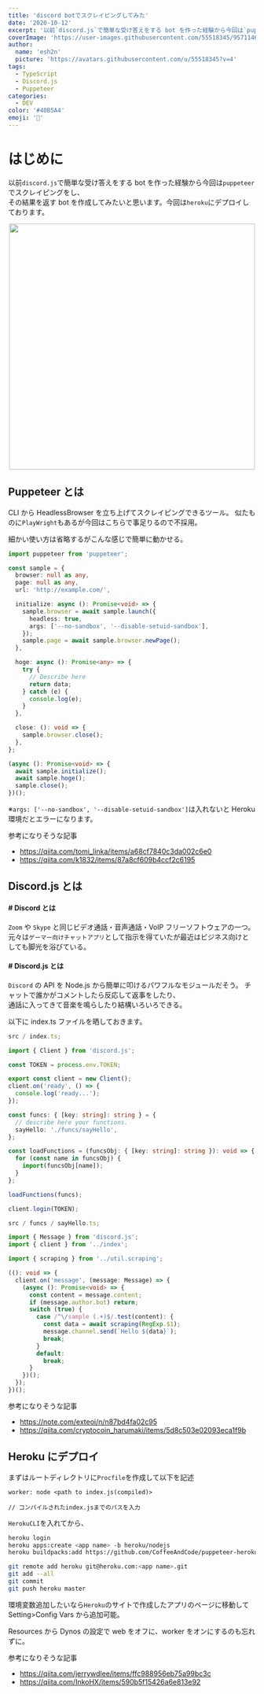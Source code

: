 ```yaml
---
title: 'discord botでスクレイピングしてみた'
date: '2020-10-12'
excerpt: '以前`discord.js`で簡単な受け答えをする bot を作った経験から今回は`puppeteer`でスクレイピングをし、その結果を返す bot を作成してみたいと思います。今回は`heroku`にデプロイしております。'
coverImage: 'https://user-images.githubusercontent.com/55518345/95711465-c639af00-0c9d-11eb-84bf-239af0b8321c.png'
author:
  name: 'esh2n'
  picture: 'https://avatars.githubusercontent.com/u/55518345?v=4'
tags:
  - TypeScript
  - Discord.js
  - Puppeteer
categories:
  - DEV
color: '#40B5A4'
emoji: '🎈'
---
```


# はじめに

以前`discord.js`で簡単な受け答えをする bot を作った経験から今回は`puppeteer`でスクレイピングをし、<br />その結果を返す bot を作成してみたいと思います。今回は`heroku`にデプロイしております。

<div align="center">
	<img src='https://user-images.githubusercontent.com/55518345/95711465-c639af00-0c9d-11eb-84bf-239af0b8321c.png' style="width: 500px;" />
</div>

## Puppeteer とは

CLI から HeadlessBrowser を立ち上げてスクレイピングできるツール。
似たものに`PlayWright`もあるが今回はこちらで事足りるので不採用。

細かい使い方は省略するがこんな感じで簡単に動かせる。

```ts
import puppeteer from 'puppeteer';

const sample = {
  browser: null as any,
  page: null as any,
  url: 'http://example.com/',

  initialize: async (): Promise<void> => {
    sample.browser = await sample.launch({
      headless: true,
      args: ['--no-sandbox', '--disable-setuid-sandbox'],
    });
    sample.page = await sample.browser.newPage();
  },

  hoge: async (): Promise<any> => {
    try {
      // Describe here
      return data;
    } catch (e) {
      console.log(e);
    }
  },

  close: (): void => {
    sample.browser.close();
  },
};

(async (): Promise<void> => {
  await sample.initialize();
  await sample.hoge();
  sample.close();
})();
```

※`args: ['--no-sandbox', '--disable-setuid-sandbox']`は入れないと Heroku 環境だとエラーになります。

参考になりそうな記事

- https://qiita.com/tomi_linka/items/a68cf7840c3da002c6e0
- https://qiita.com/k1832/items/87a8cf609b4ccf2c6195

## Discord.js とは

#### # Discord とは

`Zoom` や `Skype` と同じビデオ通話・音声通話・VoIP フリーソフトウェアの一つ。
元々は`ゲーマー向けチャットアプリ`として指示を得ていたが最近はビジネス向けとしても脚光を浴びている。

#### # Discord.js とは

`Discord` の API を Node.js から簡単に叩けるパワフルなモジュールだそう。
チャットで誰かがコメントしたら反応して返事をしたり、<br/>通話に入ってきて音楽を鳴らしたり結構いろいろできる。

以下に index.ts ファイルを晒しておきます。

```ts
src / index.ts;

import { Client } from 'discord.js';

const TOKEN = process.env.TOKEN;

export const client = new Client();
client.on('ready', () => {
  console.log('ready...');
});

const funcs: { [key: string]: string } = {
  // describe here your functions.
  sayHello: './funcs/sayHello',
};

const loadFunctions = (funcsObj: { [key: string]: string }): void => {
  for (const name in funcsObj) {
    import(funcsObj[name]);
  }
};

loadFunctions(funcs);

client.login(TOKEN);
```

```ts
src / funcs / sayHello.ts;

import { Message } from 'discord.js';
import { client } from '../index';

import { scraping } from '../util.scraping';

((): void => {
  client.on('message', (message: Message) => {
    (async (): Promise<void> => {
      const content = message.content;
      if (message.author.bot) return;
      switch (true) {
        case /^\/sample (.+)$/.test(content): {
          const data = await scraping(RegExp.$1);
          message.channel.send(`Hello ${data}`);
          break;
        }
        default:
          break;
      }
    })();
  });
})();
```

参考になりそうな記事

- https://note.com/exteoi/n/n87bd4fa02c95
- https://qiita.com/cryptocoin_harumaki/items/5d8c503e02093eca1f9b

## Heroku にデプロイ

まずはルートディレクトリに`Procfile`を作成して以下を記述

```procfile
worker: node <path to index.js(compiled)>

// コンパイルされたindex.jsまでのパスを入力
```

`HerokuCLI`を入れてから、

```bash
heroku login
heroku apps:create <app name> -b heroku/nodejs
heroku buildpacks:add https://github.com/CoffeeAndCode/puppeteer-heroku-buildpack

git remote add heroku git@heroku.com:<app name>.git
git add --all
git commit
git push heroku master
```

環境変数追加したいなら`Heroku`のサイトで作成したアプリのページに移動して<br/>Setting>Config Vars から追加可能。

Resources から Dynos の設定で web をオフに、worker をオンにするのも忘れずに。

参考になりそうな記事

- https://qiita.com/jerrywdlee/items/ffc988956eb75a99bc3c
- https://qiita.com/InkoHX/items/590b5f15426a6e813e92
